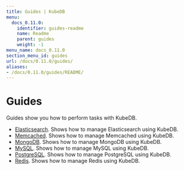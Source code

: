 ```yaml
---
title: Guides | KubeDB
menu:
  docs_0.11.0:
    identifier: guides-readme
    name: Readme
    parent: guides
    weight: -1
menu_name: docs_0.11.0
section_menu_id: guides
url: /docs/0.11.0/guides/
aliases:
- /docs/0.11.0/guides/README/
---
```


# Guides

Guides show you how to perform tasks with KubeDB.

- [Elasticsearch](/docs/0.11.0/guides/elasticsearch/README). Shows how to manage Elasticsearch using KubeDB.
- [Memcached](/docs/0.11.0/guides/memcached/README). Shows how to manage Memcached using KubeDB.
- [MongoDB](/docs/0.11.0/guides/mongodb/README). Shows how to manage MongoDB using KubeDB.
- [MySQL](/docs/0.11.0/guides/mysql/README). Shows how to manage MySQL using KubeDB.
- [PostgreSQL](/docs/0.11.0/guides/postgres/README). Shows how to manage PostgreSQL using KubeDB.
- [Redis](/docs/0.11.0/guides/redis/README). Shows how to manage Redis using KubeDB.
